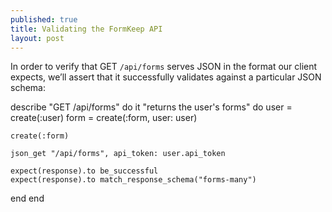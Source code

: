 ```yaml
---
published: true
title: Validating the FormKeep API
layout: post
---
```

In order to verify that GET `/api/forms` serves JSON in the format our client expects, we’ll assert that it successfully validates against a particular JSON schema:


describe "GET /api/forms" do
  it "returns the user's forms" do
    user = create(:user)
    form = create(:form, user: user)

    create(:form)

    json_get "/api/forms", api_token: user.api_token

    expect(response).to be_successful
    expect(response).to match_response_schema("forms-many")
  end
end